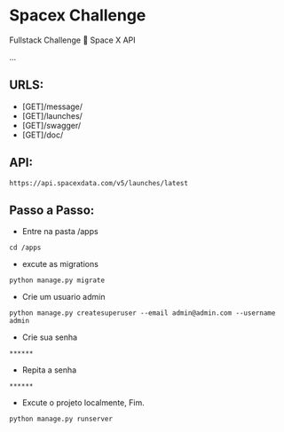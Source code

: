 <h1>Spacex Challenge</h1>
<p>Fullstack Challenge 🏅 Space X API</p>
<p>...</p>

## URLS:
- [GET]/message/
- [GET]/launches/
- [GET]/swagger/
- [GET]/doc/



## API:
```
https://api.spacexdata.com/v5/launches/latest
```

## Passo a Passo:

- Entre na pasta /apps
```
cd /apps
```

- excute as migrations
```
python manage.py migrate
```

- Crie um usuario admin
```
python manage.py createsuperuser --email admin@admin.com --username admin
```

- Crie sua senha
```
******
```

- Repita a senha
```
******
```

- Excute o projeto localmente, Fim.
```
python manage.py runserver
```
